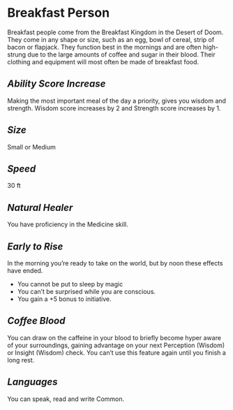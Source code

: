 # Breakfast Person
Breakfast people come from the Breakfast Kingdom in the Desert of Doom. 
They come in any shape or size, such as an egg, bowl of cereal, strip of bacon or flapjack. 
They function best in the mornings and are often high-strung due to the large amounts of coffee and sugar in their blood. 
Their clothing and equipment will most often be made of breakfast food.

## *Ability Score Increase*
Making the most important meal of the day a priority, gives you wisdom and strength. Wisdom score increases by 2 and Strength score increases by 1.

## *Size*
Small or Medium

## *Speed*
30 ft

## *Natural Healer*
You have proficiency in the Medicine skill.

## *Early to Rise*
In the morning you’re ready to take on the world, but by noon these effects have ended.
* You cannot be put to sleep by magic
* You can’t be surprised  while you are conscious.
* You gain a +5 bonus to initiative.

## *Coffee Blood*
You can draw on the caffeine in your blood to briefly become hyper aware of your surroundings, 
gaining advantage on your next Perception (Wisdom) or Insight (Wisdom) check. 
You can’t use this feature again until you finish a long rest.

## *Languages*
You can speak, read and write Common.

